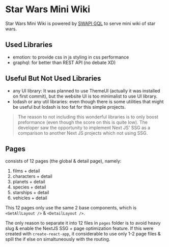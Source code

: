 # Star Wars Mini Wiki

Star Wars Mini Wiki is powered by [SWAPI GQL](https://swapi-graphql.netlify.app) to serve mini wiki of star wars.

## Used Libraries

- emotion: to provide css in js styling in css performance
- graphql: for better than REST API (no debate XD)

## Useful But Not Used Libraries

- any UI library: It was planned to use ThemeUI (actually it was installed on first commit), but the website UI is too minimalist to use UI library.
- lodash or any util libraries: even though there is some utilities that might be useful but lodash is too fat for this simple projects.

> The reason to not including this wonderful libraries is to only boost preformance (even though the score on this is quite low). The developer saw the opportunity to implement Next JS' SSG as a comparison to another Next JS projects which not using SSG.

## Pages

consists of 12 pages (the global & detail page), namely:

1. films + detail
2. characters + detail
3. planets + detail
4. species + detail
5. starships + detail
6. vehicles + detail

This 12 pages only use the same 2 base components, which is `<GetAllLayout />` & `<DetailLayout />`.

The only reason to separate it into 12 files in `pages` folder is to avoid heavy slug & enable the NextJS SSG + page optimization feature. If this were created with `create-react-app`, it considerable to use only 1-2 page files & spill the if else on simaltuneously with the routing.
